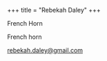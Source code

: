 +++
title = "Rebekah Daley"
+++

French Horn

<!--more-->

French horn


 


rebekah.daley@gmail.com



